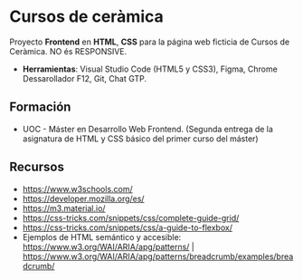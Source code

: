 # Cursos de ceràmica
Proyecto **Frontend** en **HTML**, **CSS** para la página web ficticia de Cursos de Ceràmica.
NO és RESPONSIVE.

- **Herramientas**: Visual Studio Code (HTML5 y CSS3), Figma, Chrome Dessarollador F12, Git, Chat GTP.

## Formación
- UOC - Máster en Desarrollo Web Frontend. (Segunda entrega de la asignatura de HTML y CSS básico del primer curso del máster)

## Recursos
- https://www.w3schools.com/
- https://developer.mozilla.org/es/
- https://m3.material.io/
- https://css-tricks.com/snippets/css/complete-guide-grid/
- https://css-tricks.com/snippets/css/a-guide-to-flexbox/
- Ejemplos de HTML semántico y accesible: https://www.w3.org/WAI/ARIA/apg/patterns/ | https://www.w3.org/WAI/ARIA/apg/patterns/breadcrumb/examples/breadcrumb/
